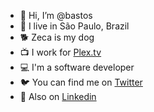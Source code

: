 - 👋 Hi, I’m @bastos
- 🌆 I live in São Paulo, Brazil
- 🐕 Zeca is my dog
- 📺 I work for [Plex.tv](http://plex.tv)
- 💻 I'm a software developer
- 🐦 You can find me on [Twitter](http://twitter.com/bastos)
- 👔 Also on [Linkedin](http://linkedin.com/in/tiagobastosdasilva)
